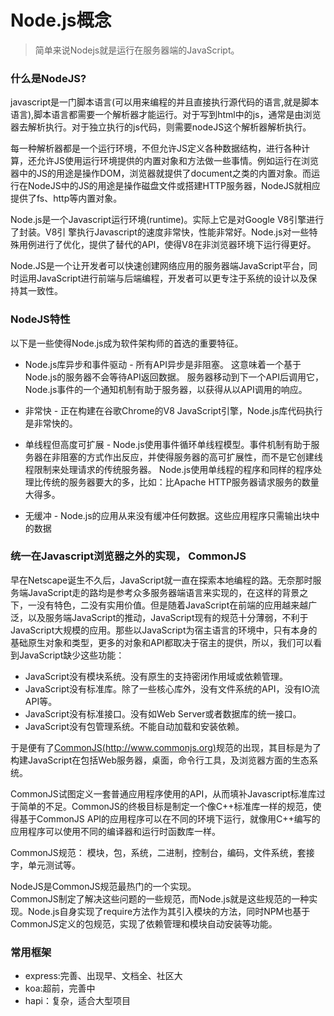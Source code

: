 # Node.js概念
>简单来说Nodejs就是运行在服务器端的JavaScript。

### 什么是NodeJS?
javascript是一门脚本语言(可以用来编程的并且直接执行源代码的语言,就是脚本语言),脚本语言都需要一个解析器才能运行。对于写到html中的js，通常是由浏览器去解析执行。对于独立执行的js代码，则需要nodeJS这个解析器解析执行。

每一种解析器都是一个运行环境，不但允许JS定义各种数据结构，进行各种计算，还允许JS使用运行环境提供的内置对象和方法做一些事情。例如运行在浏览器中的JS的用途是操作DOM，浏览器就提供了document之类的内置对象。而运行在NodeJS中的JS的用途是操作磁盘文件或搭建HTTP服务器，NodeJS就相应提供了fs、http等内置对象。

Node.js是一个Javascript运行环境(runtime)。实际上它是对Google V8引擎进行了封装。V8引 擎执行Javascript的速度非常快，性能非常好。Node.js对一些特殊用例进行了优化，提供了替代的API，使得V8在非浏览器环境下运行得更好。

Node.JS是一个让开发者可以快速创建网络应用的服务器端JavaScript平台，同时运用JavaScript进行前端与后端编程，开发者可以更专注于系统的设计以及保持其一致性。

### NodeJS特性
以下是一些使得Node.js成为软件架构师的首选的重要特征。

- Node.js库异步和事件驱动 - 所有API异步是非阻塞。 这意味着一个基于Node.js的服务器不会等待API返回数据。 服务器移动到下一个API后调用它，Node.js事件的一个通知机制有助于服务器，以获得从以API调用的响应。

- 非常快 - 正在构建在谷歌Chrome的V8 JavaScript引擎，Node.js库代码执行是非常快的。

- 单线程但高度可扩展 - Node.js使用事件循环单线程模型。事件机制有助于服务器在非阻塞的方式作出反应，并使得服务器的高可扩展性，而不是它创建线程限制来处理请求的传统服务器。 Node.js使用单线程的程序和同样的程序处理比传统的服务器要大的多，比如：比Apache HTTP服务器请求服务的数量大得多。

- 无缓冲 - Node.js的应用从来没有缓冲任何数据。这些应用程序只需输出块中的数据

### 统一在Javascript浏览器之外的实现， CommonJS
早在Netscape诞生不久后，JavaScript就一直在探索本地编程的路。无奈那时服务端JavaScript走的路均是参考众多服务器端语言来实现的，在这样的背景之下，一没有特色，二没有实用价值。但是随着JavaScript在前端的应用越来越广泛，以及服务端JavaScript的推动，JavaScript现有的规范十分薄弱，不利于JavaScript大规模的应用。那些以JavaScript为宿主语言的环境中，只有本身的基础原生对象和类型，更多的对象和API都取决于宿主的提供，所以，我们可以看到JavaScript缺少这些功能：

- JavaScript没有模块系统。没有原生的支持密闭作用域或依赖管理。
- JavaScript没有标准库。除了一些核心库外，没有文件系统的API，没有IO流API等。
- JavaScript没有标准接口。没有如Web Server或者数据库的统一接口。
- JavaScript没有包管理系统。不能自动加载和安装依赖。

于是便有了[CommonJS(http://www.commonjs.org)](http://www.commonjs.org)规范的出现，其目标是为了构建JavaScript在包括Web服务器，桌面，命令行工具，及浏览器方面的生态系统。

CommonJS试图定义一套普通应用程序使用的API，从而填补Javascript标准库过于简单的不足。CommonJS的终极目标是制定一个像C++标准库一样的规范，使得基于CommonJS API的应用程序可以在不同的环境下运行，就像用C++编写的应用程序可以使用不同的编译器和运行时函数库一样。

CommonJS规范： 模块，包，系统，二进制，控制台，编码，文件系统，套接字，单元测试等。

NodeJS是CommonJS规范最热门的一个实现。  
CommonJS制定了解决这些问题的一些规范，而Node.js就是这些规范的一种实现。Node.js自身实现了require方法作为其引入模块的方法，同时NPM也基于CommonJS定义的包规范，实现了依赖管理和模块自动安装等功能。

### 常用框架
- express:完善、出现早、文档全、社区大
- koa:超前，完善中
- hapi：复杂，适合大型项目
